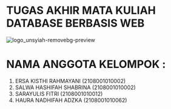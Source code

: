 # TUGAS AKHIR MATA KULIAH DATABASE BERBASIS WEB
![logo_unsyiah-removebg-preview](https://github.com/ErsakrRbb/uas/assets/133791674/33331744-705f-43f2-951f-3b27132d625e)
# NAMA ANGGOTA KELOMPOK :
1. ERSA KISTHI RAHMAYANI (2108001010002)
2. SALWA HASHIFAH SHABRINA (2108001010002)
3. SARAYULIS FITRI (2108001010012)
4. HAURA NADHIFAH ADZKA (2108001010062)
